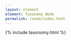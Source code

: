 ```yaml
---
layout: element
element: Taxonomy Node
permalink: /node/index.html
---
```


{% include taxonomy.html %}
